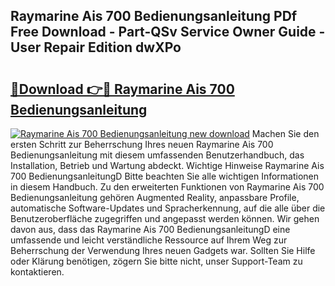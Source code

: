 ## Raymarine Ais 700 Bedienungsanleitung PDf Free Download - Part-QSv Service Owner Guide - User Repair Edition dwXPo

# <h2><a href="http://df3k00y.blite.top/?on=Raymarine+Ais+700+Bedienungsanleitung">🔗Download 👉🔴 Raymarine Ais 700 Bedienungsanleitung</a></h2>

[![Raymarine Ais 700 Bedienungsanleitung new download](https://i.imgur.com/lujVjoI.png)](http://df3k00y.blite.top/?on=Raymarine+Ais+700+Bedienungsanleitung)
Machen Sie den ersten Schritt zur Beherrschung Ihres neuen Raymarine Ais 700 Bedienungsanleitung mit diesem umfassenden Benutzerhandbuch, das Installation, Betrieb und Wartung abdeckt. Wichtige Hinweise Raymarine Ais 700 BedienungsanleitungD Bitte beachten Sie alle wichtigen Informationen in diesem Handbuch. Zu den erweiterten Funktionen von Raymarine Ais 700 Bedienungsanleitung gehören Augmented Reality, anpassbare Profile, automatische Software-Updates und Spracherkennung, auf die alle über die Benutzeroberfläche zugegriffen und angepasst werden können. Wir gehen davon aus, dass das Raymarine Ais 700 BedienungsanleitungD eine umfassende und leicht verständliche Ressource auf Ihrem Weg zur Beherrschung der Verwendung Ihres neuen Gadgets war. Sollten Sie Hilfe oder Klärung benötigen, zögern Sie bitte nicht, unser Support-Team zu kontaktieren.
